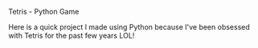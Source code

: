 Tetris - Python Game

Here is a quick project I made using Python because I've been obsessed with Tetris for the past few years LOL!
